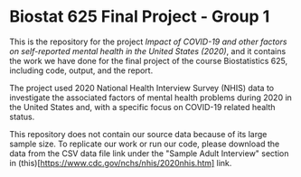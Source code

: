 # Biostat 625 Final Project - Group 1

This is the repository for the project *Impact of COVID-19 and other factors on self-reported mental health in the United States (2020)*, and it contains the work we have done for the final project of the course Biostatistics 625, including code, output, and the report.

The project used 2020 National Health Interview Survey (NHIS) data to investigate the associated factors of mental health problems during 2020 in the United States and, with a specific focus on COVID-19 related health status.

This repository does not contain our source data because of its large sample size. To replicate our work or run our code, please download the data from the CSV data file link under the "Sample Adult Interview" section in (this)[https://www.cdc.gov/nchs/nhis/2020nhis.htm] link.

